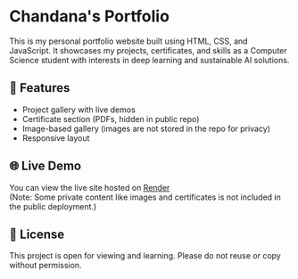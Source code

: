 # Chandana's Portfolio

This is my personal portfolio website built using HTML, CSS, and JavaScript. It showcases my projects, certificates, and skills as a Computer Science student with interests in deep learning and sustainable AI solutions.

## 🚀 Features

- Project gallery with live demos
- Certificate section (PDFs, hidden in public repo)
- Image-based gallery (images are not stored in the repo for privacy)
- Responsive layout


## 🌐 Live Demo

You can view the live site hosted on [Render](https://your-site-name.onrender.com)  
(Note: Some private content like images and certificates is not included in the public deployment.)

## 📄 License

This project is open for viewing and learning. Please do not reuse or copy without permission.

